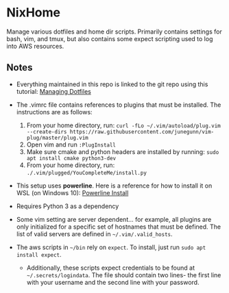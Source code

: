 # NixHome
 Manage various dotfiles and home dir scripts. Primarily contains settings for bash, vim, and tmux, but also contains some expect scripting used to log into AWS resources.

## Notes

* Everything maintained in this repo is linked to the git repo using this tutorial: [Managing Dotfiles](https://www.atlassian.com/git/tutorials/dotfiles)
* The .vimrc file contains references to plugins that must be installed. The instructions are as follows:

    1. From your home directory, run: `curl -fLo ~/.vim/autoload/plug.vim --create-dirs https://raw.githubusercontent.com/junegunn/vim-plug/master/plug.vim`
    1. Open vim and run `:PlugInstall`
    1. Make sure cmake and python headers are installed by running: `sudo apt install cmake python3-dev`
    1. From your home directory, run: `./.vim/plugged/YouCompleteMe/install.py`
* This setup uses **powerline**. Here is a reference for how to install it on WSL (on Windows 10): [Powerline Install](https://www.ricalo.com/blog/install-powerline-ubuntu/#)
* Requires Python 3 as a dependency
* Some vim setting are server dependent... for example, all plugins are only initialized for a specific set of hostnames that must be defined. The list of valid servers are defined in `~/.vim/.valid_hosts`.
* The aws scripts in `~/bin` rely on `expect`. To install, just run `sudo apt install expect`.
    * Additionally, these scripts expect credentials to be found at `~/.secrets/logindata`. The file should contain two lines- the first line with your username and the second line with your password.
